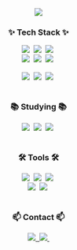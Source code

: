 <!--타이틀 부분-->
<div align="center">
  <img src="https://capsule-render.vercel.app/api?type=venom&color=auto&height=300&section=header&text=Welcome%20To-nl-Beongho's%20Github&fontSize=90" />
</div>

<!--내용 부분-->
<h3 align="center">✨ Tech Stack ✨</h3>
<div align="center">
  <img src="https://img.shields.io/badge/JPA-20232a.svg?style=for-the-badge&logo=JPA&logoColor=61DAFB" />&nbsp
  <img src="https://img.shields.io/badge/javascript-F7DF1E.svg?style=for-the-badge&logo=JAVA&logoColor=20232a" />&nbsp
  <img src="https://img.shields.io/badge/Springboot-E34F26.svg?style=for-the-badge&logo=Springboot&logoColor=white" />&nbsp
</div>

<div align="center">
  <img src="https://img.shields.io/badge/SpringSecurity-DB7093?style=for-the-badge&logo=SpringSecurity&logoColor=ffd35b" />&nbsp
  <img src="https://img.shields.io/badge/Redis-1daabb.svg?style=for-the-badge&logo=Redis&logoColor=white" />&nbsp
  <img src="https://img.shields.io/badge/Docker-1572B6.svg?style=for-the-badge&logo=Docker&logoColor=white" />&nbsp
</div>

<br>

<div align="center">
  <img src="https://img.shields.io/badge/MySQL-3670A0?style=for-the-badge&logo=MySQL&logoColor=ffdd54" />&nbsp
  <img src="https://img.shields.io/badge/Rabbitmq-150458.svg?style=for-the-badge&logo=Rabbitmq&logoColor=white" />&nbsp
  <img src="https://img.shields.io/badge/Thymeleaf-4d77cf.svg?style=for-the-badge&logo=Thymeleaf&logoColor=white" />&nbsp
</div>

<br>

<h3 align="center">📚 Studying 📚</h3>
<div align="center">
  <img src="https://img.shields.io/badge/JSP-007ACC.svg?style=for-the-badge&logo=JSP&logoColor=white" />&nbsp
  <img src="https://img.shields.io/badge/Mybatis-FF4154?style=for-the-badge&logo=Mybatis%20query&logoColor=white" />&nbsp
  <img src="https://img.shields.io/badge/Javascript-3578E5?style=for-the-badge&logo=Javascript&logoColor=white" />&nbsp
</div>

<br>

<h3 align="center">🛠 Tools 🛠</h3>
<div align="center">
  <img src="https://img.shields.io/badge/git-F05033.svg?style=for-the-badge&logo=git&logoColor=white" />&nbsp
  <img src="https://img.shields.io/badge/github-181717.svg?style=for-the-badge&logo=github&logoColor=white" />&nbsp
  <img src="https://img.shields.io/badge/Notion-F3F3F3.svg?style=for-the-badge&logo=notion&logoColor=black" />&nbsp
</div>

<div align="center">
  <img src="https://img.shields.io/badge/Jira-08253c.svg?style=for-the-badge&logo=Jira%20photoshop&logoColor=37abff" />&nbsp
  <img src="https://img.shields.io/badge/figma-F24E1E.svg?style=for-the-badge&logo=figma&logoColor=white" />&nbsp
</div>

<br>

<h3 align="center">📫 Contact 📫</h3>
<div align="center">
  <a href="https://velog.io/@beongho7730/posts">
    <img src="https://img.shields.io/badge/Velog-1EBC8F?style=for-the-badge&logo=velog&logoColor=white" />&nbsp
  </a>
  <a href="byeonghobag5@gmail.com">
    <img
      src="https://img.shields.io/badge/byeonghobag5@gmail.com-D14836?style=for-the-badge&logo=gmail&logoColor=white"/>&nbsp
  </a>
</div>
